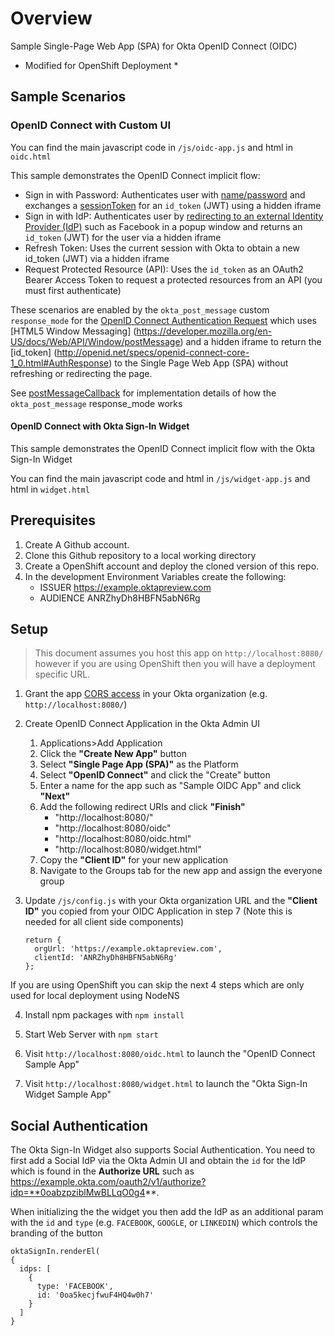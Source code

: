 # Overview

Sample Single-Page Web App (SPA) for Okta OpenID Connect (OIDC) 
* Modified for OpenShift Deployment *

## Sample Scenarios

### OpenID Connect with Custom UI

You can find the main javascript code in `/js/oidc-app.js` and html in `oidc.html`

This sample demonstrates the OpenID Connect implicit flow:

- Sign in with Password: Authenticates user with [name/password](http://developer.okta.com/docs/api/resources/authn.html#primary-authentication-with-public-application) and exchanges a [sessionToken](http://developer.okta.com/docs/api/resources/authn.html#session-token) for an `id_token` (JWT) using a hidden iframe
- Sign in with IdP: Authenticates user by [redirecting to an external Identity Provider (IdP)](http://developer.okta.com/docs/api/resources/social_authentication.html) such as Facebook in a popup window and returns an `id_token` (JWT) for the user via a hidden iframe
- Refresh Token: Uses the current session with Okta to obtain a new id_token (JWT) via a hidden iframe
- Request Protected Resource (API): Uses the `id_token` as an OAuth2 Bearer Access Token to request a protected resources from an API (you must first authenticate)

These scenarios are enabled by the `okta_post_message` custom `response_mode` for the [OpenID Connect Authentication Request](http://openid.net/specs/openid-connect-core-1_0.html#AuthRequest) which uses [HTML5 Window Messaging] (https://developer.mozilla.org/en-US/docs/Web/API/Window/postMessage) and a hidden iframe to return the [id_token]  (http://openid.net/specs/openid-connect-core-1_0.html#AuthResponse) to the Single Page Web App (SPA) without refreshing or redirecting the page.

See [postMessageCallback](https://github.com/mcguinness/okta-oidc-sample/blob/master/js/OktaAuthRequireJquery.js#L1118) for implementation details of how the `okta_post_message` response_mode works

#### OpenID Connect with Okta Sign-In Widget

This sample demonstrates the OpenID Connect implicit flow with the Okta Sign-In Widget

You can find the main javascript code and html in `/js/widget-app.js` and html in `widget.html`

## Prerequisites

1. Create A Github account.
2. Clone this Github repository to a local working directory
3. Create a OpenShift account and deploy the cloned version of this repo.
4. In the development Environment Variables create the following:
	* ISSUER https://example.oktapreview.com
	* AUDIENCE ANRZhyDh8HBFN5abN6Rg

## Setup

> This document assumes you host this app on `http://localhost:8080/` however if you are using OpenShift then you will have a deployment specific URL.

1. Grant the app [CORS access](http://developer.okta.com/docs/api/getting_started/enabling_cors.html) in your Okta organization (e.g. `http://localhost:8080/`)

2. Create OpenID Connect Application in the Okta Admin UI

    1. Applications>Add Application
    2. Click the **"Create New App"** button
    3. Select **"Single Page App (SPA)"** as the Platform
    4. Select **"OpenID Connect"** and click the "Create" button
    5. Enter a name for the app such as "Sample OIDC App" and click **"Next"**
    6. Add the following redirect URIs and click **"Finish"**
        - "http://localhost:8080/"
        - "http://localhost:8080/oidc"
        - "http://localhost:8080/oidc.html"
        - "http://localhost:8080/widget.html"
    7. Copy the **"Client ID"** for your new application
    8. Navigate to the Groups tab for the new app and assign the everyone group

3. Update `/js/config.js` with your Okta organization URL and the **"Client ID"** you copied from your OIDC Application in step 7 (Note this is needed for all client side components)

    ```
    return {
      orgUrl: 'https://example.oktapreview.com',
      clientId: 'ANRZhyDh8HBFN5abN6Rg'
    };

If you are using OpenShift you can skip the next 4 steps which are only used for local deployment using NodeNS

4. Install npm packages with `npm install`

5. Start Web Server with `npm start`

6. Visit `http://localhost:8080/oidc.html` to launch the "OpenID Connect Sample App"

7. Visit `http://localhost:8080/widget.html` to launch the "Okta Sign-In Widget Sample App"

## Social Authentication

The Okta Sign-In Widget also supports Social Authentication.  You need to first add a Social IdP via the Okta Admin UI and obtain the `id` for the IdP which is found in the **Authorize URL** such as https://example.okta.com/oauth2/v1/authorize?idp=**0oabzpziblMwBLLqO0g4**.

When initializing the the widget you then add the IdP as an additional param with the `id` and `type` (e.g. `FACEBOOK`, `GOOGLE`, or `LINKEDIN`) which controls the branding of the button

```
oktaSignIn.renderEl(
{
  idps: [
    {
      type: 'FACEBOOK',
      id: '0oa5kecjfwuF4HQ4w0h7'
    }
  ]
}
```
